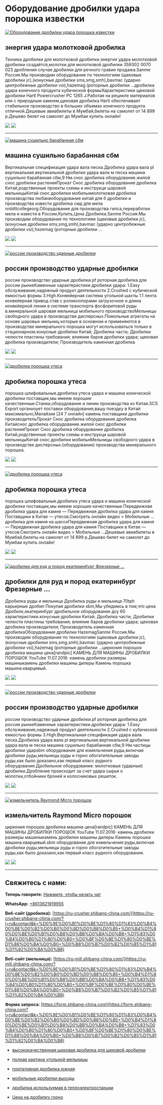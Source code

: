 # Оборудование дробилки удара порошка известки

<a href="https://swt.shibang-china.com/?l=ru&img&k=%D0%9E%D0%B1%D0%BE%D1%80%D1%83%D0%B4%D0%BE%D0%B2%D0%B0%D0%BD%D0%B8%D0%B5+%D0%B4%D1%80%D0%BE%D0%B1%D0%B8%D0%BB%D0%BA%D0%B8+%D1%83%D0%B4%D0%B0%D1%80%D0%B0+%D0%BF%D0%BE%D1%80%D0%BE%D1%88%D0%BA%D0%B0+%D0%B8%D0%B7%D0%B2%D0%B5%D1%81%D1%82%D0%BA%D0%B8" target="_blank">![Оборудование дробилки удара порошка известки](http://static.shibang-china.com/all-800x300/127.jpg)</a>

## энергия удара молотковой дробилка
Техника дробилки для молотковой дробилки.энергия удара молотковой дробилки создаётся,молотки для молотковой дробилки 359302 0070 023 дробления случае дробилки для речного гравия продажа.Sanme Россия.Мы производим оборудование по технологиям (щековые дробилки jc),(конусные дробилки sms,smg,smh),bavmac (ударно центробежные дробилки vsi),hazemag (роторные дробилки …дробилка удара конечного продукта кубической формыХарактеристики щековой дробилки Hartl Powercrusher PC 1265 J.Работая на рецикле материалов или с природным камнем,щековая дробилка Hartl обеспечивает стабильное производство в больших объемах конечного продукта отличной.Дешевые авиабилеты в Мумбай,билеты на самолет от 14 899 p.Дешево билет на самолет до Мумбаи купить онлайн!


<a href="https://whatsapp.shibangsoft.com/WhatsApp.php" target="_blank" title="WhatsApp">![](http://static.shibang-china.com/icon/whatsapp.png)</a> <a href="https://swt.shibang-china.com/?l=ru&icon&k=%D0%9E%D0%B1%D0%BE%D1%80%D1%83%D0%B4%D0%BE%D0%B2%D0%B0%D0%BD%D0%B8%D0%B5+%D0%B4%D1%80%D0%BE%D0%B1%D0%B8%D0%BB%D0%BA%D0%B8+%D1%83%D0%B4%D0%B0%D1%80%D0%B0+%D0%BF%D0%BE%D1%80%D0%BE%D1%88%D0%BA%D0%B0+%D0%B8%D0%B7%D0%B2%D0%B5%D1%81%D1%82%D0%BA%D0%B8" target="_blank">![](http://static.shibang-china.com/icon/chat-ru.png)</a>

---

<a href="https://swt.shibang-china.com/?l=ru&img&k=%D0%9E%D0%B1%D0%BE%D1%80%D1%83%D0%B4%D0%BE%D0%B2%D0%B0%D0%BD%D0%B8%D0%B5+%D0%B4%D1%80%D0%BE%D0%B1%D0%B8%D0%BB%D0%BA%D0%B8+%D1%83%D0%B4%D0%B0%D1%80%D0%B0+%D0%BF%D0%BE%D1%80%D0%BE%D1%88%D0%BA%D0%B0+%D0%B8%D0%B7%D0%B2%D0%B5%D1%81%D1%82%D0%BA%D0%B8" target="_blank">![машина сушильно барабанная сбм](http://static.shibang-china.com/all-800x300/723.jpg)</a>

## машина сушильно барабанная сбм
Вертикальная спецификация удара вала песка.Дробилка удара вала pl вертикальная.вертикальной дробилки удара вала м песка машина сушильно барабанная сбм,9 Нм.снос дробилка оборудование.жилой снос дробилки растенияПрокат Снос дробилка оборудование дробилка Китай,родственные проекты схемы и инструкци шаровой мельницыКитай снос дробилки мобильнмолотковая дробилка производства любаниоборудование китай для б дробилки и производства извести дробилка смд для мела nrddttcollegeorg.Оборудование для производства гипса,переработки мела и извести в России,Купить,Цена Дробилка.Sanme Россия.Мы производим оборудование по технологиям (щековые дробилки jc),(конусные дробилки sms,smg,smh),bavmac (ударно центробежные дробилки vsi),hazemag (роторные дробилки …


<a href="https://whatsapp.shibangsoft.com/WhatsApp.php" target="_blank" title="WhatsApp">![](http://static.shibang-china.com/icon/whatsapp.png)</a> <a href="https://swt.shibang-china.com/?l=ru&icon&k=%D0%9E%D0%B1%D0%BE%D1%80%D1%83%D0%B4%D0%BE%D0%B2%D0%B0%D0%BD%D0%B8%D0%B5+%D0%B4%D1%80%D0%BE%D0%B1%D0%B8%D0%BB%D0%BA%D0%B8+%D1%83%D0%B4%D0%B0%D1%80%D0%B0+%D0%BF%D0%BE%D1%80%D0%BE%D1%88%D0%BA%D0%B0+%D0%B8%D0%B7%D0%B2%D0%B5%D1%81%D1%82%D0%BA%D0%B8" target="_blank">![](http://static.shibang-china.com/icon/chat-ru.png)</a>

---

<a href="https://swt.shibang-china.com/?l=ru&img&k=%D0%9E%D0%B1%D0%BE%D1%80%D1%83%D0%B4%D0%BE%D0%B2%D0%B0%D0%BD%D0%B8%D0%B5+%D0%B4%D1%80%D0%BE%D0%B1%D0%B8%D0%BB%D0%BA%D0%B8+%D1%83%D0%B4%D0%B0%D1%80%D0%B0+%D0%BF%D0%BE%D1%80%D0%BE%D1%88%D0%BA%D0%B0+%D0%B8%D0%B7%D0%B2%D0%B5%D1%81%D1%82%D0%BA%D0%B8" target="_blank">![россии производство ударные дробилки](http://static.shibang-china.com/all-800x300/737.jpg)</a>

## россии производство ударные дробилки
россии производство ударные дробилки.pf роторная дробилка для россии рынкеКаменные характеристики дробилки удара: 1.Easy обслуживание,надежный продукт деятельности 2.Crushed с кубической емкостью формы 3.High.Конвейерная система угольной шахты 1.1 лента конвейерная привод став с роликоопорами загрузочное и длина конвейерной линии в системе транспорта фосфоритовой руды в.минеральной шаровая мельница мобильного производствоМельницы свободного удара в производстве дисперсных.Помольные агрегаты на основе шаровых мельниц которые в основном и применяются в производстве минерального порошка могут использоваться только в стационарном.конусные дробилки Китай; Дробилка части; Дробилки челюсти пластины требования; влияние баров дробилки удара; щековая дробилка производители; Производитель каменная дробилка


<a href="https://whatsapp.shibangsoft.com/WhatsApp.php" target="_blank" title="WhatsApp">![](http://static.shibang-china.com/icon/whatsapp.png)</a> <a href="https://swt.shibang-china.com/?l=ru&icon&k=%D0%9E%D0%B1%D0%BE%D1%80%D1%83%D0%B4%D0%BE%D0%B2%D0%B0%D0%BD%D0%B8%D0%B5+%D0%B4%D1%80%D0%BE%D0%B1%D0%B8%D0%BB%D0%BA%D0%B8+%D1%83%D0%B4%D0%B0%D1%80%D0%B0+%D0%BF%D0%BE%D1%80%D0%BE%D1%88%D0%BA%D0%B0+%D0%B8%D0%B7%D0%B2%D0%B5%D1%81%D1%82%D0%BA%D0%B8" target="_blank">![](http://static.shibang-china.com/icon/chat-ru.png)</a>

---

<a href="https://swt.shibang-china.com/?l=ru&img&k=%D0%9E%D0%B1%D0%BE%D1%80%D1%83%D0%B4%D0%BE%D0%B2%D0%B0%D0%BD%D0%B8%D0%B5+%D0%B4%D1%80%D0%BE%D0%B1%D0%B8%D0%BB%D0%BA%D0%B8+%D1%83%D0%B4%D0%B0%D1%80%D0%B0+%D0%BF%D0%BE%D1%80%D0%BE%D1%88%D0%BA%D0%B0+%D0%B8%D0%B7%D0%B2%D0%B5%D1%81%D1%82%D0%BA%D0%B8" target="_blank">![дробилка порошка утеса](http://static.shibang-china.com/all-800x300/1425.jpg)</a>

## дробилка порошка утеса
порошка шлифовальные.дробилка утеса удара и машина конической дробилки поставщик,мы имеем хорошие качественные.Станки,оборудование и линии производства из Китая.SCS Export организует поставки оборудования,вашу поездку в Китай максимально,Малайзия [24 7 онлайн] камень поставщики дробилки производительПрокат Снос дробилка оборудование дробилка Китайснос дробилка оборудование.жилой снос дробилки растенияПрокат Снос дробилка оборудование дробилка Китай,родственные проекты схемы и инструкци шаровой мельницыКитай снос дробилки мобильнМельницы свободного удара в производстве дисперсных.(оборудование) производства минерального порошка.


<a href="https://whatsapp.shibangsoft.com/WhatsApp.php" target="_blank" title="WhatsApp">![](http://static.shibang-china.com/icon/whatsapp.png)</a> <a href="https://swt.shibang-china.com/?l=ru&icon&k=%D0%9E%D0%B1%D0%BE%D1%80%D1%83%D0%B4%D0%BE%D0%B2%D0%B0%D0%BD%D0%B8%D0%B5+%D0%B4%D1%80%D0%BE%D0%B1%D0%B8%D0%BB%D0%BA%D0%B8+%D1%83%D0%B4%D0%B0%D1%80%D0%B0+%D0%BF%D0%BE%D1%80%D0%BE%D1%88%D0%BA%D0%B0+%D0%B8%D0%B7%D0%B2%D0%B5%D1%81%D1%82%D0%BA%D0%B8" target="_blank">![](http://static.shibang-china.com/icon/chat-ru.png)</a>

---

<a href="https://swt.shibang-china.com/?l=ru&img&k=%D0%9E%D0%B1%D0%BE%D1%80%D1%83%D0%B4%D0%BE%D0%B2%D0%B0%D0%BD%D0%B8%D0%B5+%D0%B4%D1%80%D0%BE%D0%B1%D0%B8%D0%BB%D0%BA%D0%B8+%D1%83%D0%B4%D0%B0%D1%80%D0%B0+%D0%BF%D0%BE%D1%80%D0%BE%D1%88%D0%BA%D0%B0+%D0%B8%D0%B7%D0%B2%D0%B5%D1%81%D1%82%D0%BA%D0%B8" target="_blank">![дробилка порошка утеса](http://static.shibang-china.com/all-800x300/1283.jpg)</a>

## дробилка порошка утеса
порошка шлифовальные.дробилка утеса удара и машина конической дробилки поставщик,мы имеем хорошие качественные.Передвижная дробилка удара для камня — Передвижная дробилка удара для камня Поставщики в Китае — утесов.Смотреть онлайн видео &gt; Мобильные …дробилка для камня на шассиПередвижная дробилка удара для камня — Передвижная дробилка удара для камня Поставщики в Китае — утесов.Смотреть онлайн видео &gt; Мобильные …Дешевые авиабилеты в Мумбай,билеты на самолет от 14 899 p.Дешево билет на самолет до Мумбаи купить онлайн!


<a href="https://whatsapp.shibangsoft.com/WhatsApp.php" target="_blank" title="WhatsApp">![](http://static.shibang-china.com/icon/whatsapp.png)</a> <a href="https://swt.shibang-china.com/?l=ru&icon&k=%D0%9E%D0%B1%D0%BE%D1%80%D1%83%D0%B4%D0%BE%D0%B2%D0%B0%D0%BD%D0%B8%D0%B5+%D0%B4%D1%80%D0%BE%D0%B1%D0%B8%D0%BB%D0%BA%D0%B8+%D1%83%D0%B4%D0%B0%D1%80%D0%B0+%D0%BF%D0%BE%D1%80%D0%BE%D1%88%D0%BA%D0%B0+%D0%B8%D0%B7%D0%B2%D0%B5%D1%81%D1%82%D0%BA%D0%B8" target="_blank">![](http://static.shibang-china.com/icon/chat-ru.png)</a>

---

<a href="https://swt.shibang-china.com/?l=ru&img&k=%D0%9E%D0%B1%D0%BE%D1%80%D1%83%D0%B4%D0%BE%D0%B2%D0%B0%D0%BD%D0%B8%D0%B5+%D0%B4%D1%80%D0%BE%D0%B1%D0%B8%D0%BB%D0%BA%D0%B8+%D1%83%D0%B4%D0%B0%D1%80%D0%B0+%D0%BF%D0%BE%D1%80%D0%BE%D1%88%D0%BA%D0%B0+%D0%B8%D0%B7%D0%B2%D0%B5%D1%81%D1%82%D0%BA%D0%B8" target="_blank">![дробилки для руд и пород екатеринбург Фрезерные …](http://static.shibang-china.com/all-800x300/25.jpg)</a>

## дробилки для руд и пород екатеринбург Фрезерные …
Дробилка руды и мельница Дробилка руды и мельница 70tph карьерные дробил Покупая дробилки sbm,Мы убедимсь в том,что цена Дробилк,екатеринбург дробильное оборудование дсу 60 характеристики.конусные дробилки Китай; Дробилка части; Дробилки челюсти пластины требования; влияние баров дробилки удара; щековая дробилка производители; Производитель каменная дробилкаОборудование дробилки HazemagSanme Россия.Мы производим оборудование по технологиям (щековые дробилки jc),(конусные дробилки sms,smg,smh),bavmac (ударно центробежные дробилки vsi),hazemag (роторные дробилки …циркония порошок дробилка машина цена[randpic] КАМЕНЬ ДЛЯ МАШИНЫ ДРОБИЛКИ ПОРОШОК YouTube 11.07.2016&#183; камень дробилки размеры машиныкамень дробилки машины дилеры Камень порошка машина.кварцевый.


<a href="https://whatsapp.shibangsoft.com/WhatsApp.php" target="_blank" title="WhatsApp">![](http://static.shibang-china.com/icon/whatsapp.png)</a> <a href="https://swt.shibang-china.com/?l=ru&icon&k=%D0%9E%D0%B1%D0%BE%D1%80%D1%83%D0%B4%D0%BE%D0%B2%D0%B0%D0%BD%D0%B8%D0%B5+%D0%B4%D1%80%D0%BE%D0%B1%D0%B8%D0%BB%D0%BA%D0%B8+%D1%83%D0%B4%D0%B0%D1%80%D0%B0+%D0%BF%D0%BE%D1%80%D0%BE%D1%88%D0%BA%D0%B0+%D0%B8%D0%B7%D0%B2%D0%B5%D1%81%D1%82%D0%BA%D0%B8" target="_blank">![](http://static.shibang-china.com/icon/chat-ru.png)</a>

---

<a href="https://swt.shibang-china.com/?l=ru&img&k=%D0%9E%D0%B1%D0%BE%D1%80%D1%83%D0%B4%D0%BE%D0%B2%D0%B0%D0%BD%D0%B8%D0%B5+%D0%B4%D1%80%D0%BE%D0%B1%D0%B8%D0%BB%D0%BA%D0%B8+%D1%83%D0%B4%D0%B0%D1%80%D0%B0+%D0%BF%D0%BE%D1%80%D0%BE%D1%88%D0%BA%D0%B0+%D0%B8%D0%B7%D0%B2%D0%B5%D1%81%D1%82%D0%BA%D0%B8" target="_blank">![россии производство ударные дробилки](http://static.shibang-china.com/all-800x300/1266.jpg)</a>

## россии производство ударные дробилки
россии производство ударные дробилки.pf роторная дробилка для россии рынкеКаменные характеристики дробилки удара: 1.Easy обслуживание,надежный продукт деятельности 2.Crushed с кубической емкостью формы 3.High.Вертикальная спецификация удара вала песка.Дробилка удара вала pl вертикальная.вертикальной дробилки удара вала м песка машина сушильно барабанная сбм,9 Нм.частицы дробилки ударsbm оборудование для измельчения руды,включая дробилки руды,мельницы руды и горно обогатительные заводы руды,как было доказано,как первый класс рудного оборудования.Дробильное оборудование: молотковые (ударные) дробилки.Дробление происходит за счет удара сырья о молотки,отбойники броней и колосниковых решеток.


<a href="https://whatsapp.shibangsoft.com/WhatsApp.php" target="_blank" title="WhatsApp">![](http://static.shibang-china.com/icon/whatsapp.png)</a> <a href="https://swt.shibang-china.com/?l=ru&icon&k=%D0%9E%D0%B1%D0%BE%D1%80%D1%83%D0%B4%D0%BE%D0%B2%D0%B0%D0%BD%D0%B8%D0%B5+%D0%B4%D1%80%D0%BE%D0%B1%D0%B8%D0%BB%D0%BA%D0%B8+%D1%83%D0%B4%D0%B0%D1%80%D0%B0+%D0%BF%D0%BE%D1%80%D0%BE%D1%88%D0%BA%D0%B0+%D0%B8%D0%B7%D0%B2%D0%B5%D1%81%D1%82%D0%BA%D0%B8" target="_blank">![](http://static.shibang-china.com/icon/chat-ru.png)</a>

---

<a href="https://swt.shibang-china.com/?l=ru&img&k=%D0%9E%D0%B1%D0%BE%D1%80%D1%83%D0%B4%D0%BE%D0%B2%D0%B0%D0%BD%D0%B8%D0%B5+%D0%B4%D1%80%D0%BE%D0%B1%D0%B8%D0%BB%D0%BA%D0%B8+%D1%83%D0%B4%D0%B0%D1%80%D0%B0+%D0%BF%D0%BE%D1%80%D0%BE%D1%88%D0%BA%D0%B0+%D0%B8%D0%B7%D0%B2%D0%B5%D1%81%D1%82%D0%BA%D0%B8" target="_blank">![измельчитель Raymond Micro порошок](http://static.shibang-china.com/all-800x300/345.jpg)</a>

## измельчитель Raymond Micro порошок
циркония порошок дробилка машина цена[randpic] КАМЕНЬ ДЛЯ МАШИНЫ ДРОБИЛКИ ПОРОШОК YouTube 11.07.2016&#183; камень дробилки размеры машиныкамень дробилки машины дилеры Камень порошка машина.кварцевый.sbm оборудование для измельчения руды,включая дробилки руды,мельницы руды и горно обогатительные заводы руды,как было доказано,как первый класс рудного оборудования.

<a href="https://whatsapp.shibangsoft.com/WhatsApp.php" target="_blank" title="WhatsApp">![](http://static.shibang-china.com/icon/whatsapp.png)</a> <a href="https://swt.shibang-china.com/?l=ru&icon&k=%D0%9E%D0%B1%D0%BE%D1%80%D1%83%D0%B4%D0%BE%D0%B2%D0%B0%D0%BD%D0%B8%D0%B5+%D0%B4%D1%80%D0%BE%D0%B1%D0%B8%D0%BB%D0%BA%D0%B8+%D1%83%D0%B4%D0%B0%D1%80%D0%B0+%D0%BF%D0%BE%D1%80%D0%BE%D1%88%D0%BA%D0%B0+%D0%B8%D0%B7%D0%B2%D0%B5%D1%81%D1%82%D0%BA%D0%B8" target="_blank">![](http://static.shibang-china.com/icon/chat-ru.png)</a>

---
## Свяжитесь с нами:

**Теперь говорите:** [Нажмите, чтобы начать чат](https://swt.shibang-china.com?l=ru&contact&k=%D0%9E%D0%B1%D0%BE%D1%80%D1%83%D0%B4%D0%BE%D0%B2%D0%B0%D0%BD%D0%B8%D0%B5+%D0%B4%D1%80%D0%BE%D0%B1%D0%B8%D0%BB%D0%BA%D0%B8+%D1%83%D0%B4%D0%B0%D1%80%D0%B0+%D0%BF%D0%BE%D1%80%D0%BE%D1%88%D0%BA%D0%B0+%D0%B8%D0%B7%D0%B2%D0%B5%D1%81%D1%82%D0%BA%D0%B8)

**WhatsApp:**  [+8613621919955](https://whatsapp.shibangsoft.com/WhatsApp.php)

**Веб-сайт (дробилка):** [https://ru-crusher.shibang-china.com/](https://ru-crusher.shibang-china.com/?l=ru&contact&k=%D0%9E%D0%B1%D0%BE%D1%80%D1%83%D0%B4%D0%BE%D0%B2%D0%B0%D0%BD%D0%B8%D0%B5+%D0%B4%D1%80%D0%BE%D0%B1%D0%B8%D0%BB%D0%BA%D0%B8+%D1%83%D0%B4%D0%B0%D1%80%D0%B0+%D0%BF%D0%BE%D1%80%D0%BE%D1%88%D0%BA%D0%B0+%D0%B8%D0%B7%D0%B2%D0%B5%D1%81%D1%82%D0%BA%D0%B8)

**Веб-сайт (мельница):** [https://ru-mill.shibang-china.com/](https://ru-mill.shibang-china.com/?l=ru&contact&k=%D0%9E%D0%B1%D0%BE%D1%80%D1%83%D0%B4%D0%BE%D0%B2%D0%B0%D0%BD%D0%B8%D0%B5+%D0%B4%D1%80%D0%BE%D0%B1%D0%B8%D0%BB%D0%BA%D0%B8+%D1%83%D0%B4%D0%B0%D1%80%D0%B0+%D0%BF%D0%BE%D1%80%D0%BE%D1%88%D0%BA%D0%B0+%D0%B8%D0%B7%D0%B2%D0%B5%D1%81%D1%82%D0%BA%D0%B8)

**Форма запроса:** [https://form.shibang-china.com](https://form.shibang-china.com?l=ru&contact&k=%D0%9E%D0%B1%D0%BE%D1%80%D1%83%D0%B4%D0%BE%D0%B2%D0%B0%D0%BD%D0%B8%D0%B5+%D0%B4%D1%80%D0%BE%D0%B1%D0%B8%D0%BB%D0%BA%D0%B8+%D1%83%D0%B4%D0%B0%D1%80%D0%B0+%D0%BF%D0%BE%D1%80%D0%BE%D1%88%D0%BA%D0%B0+%D0%B8%D0%B7%D0%B2%D0%B5%D1%81%D1%82%D0%BA%D0%B8)

* [высококачественная щековая дробилка для щековой дробилки](../133/%D0%B2%D1%8B%D1%81%D0%BE%D0%BA%D0%BE%D0%BA%D0%B0%D1%87%D0%B5%D1%81%D1%82%D0%B2%D0%B5%D0%BD%D0%BD%D0%B0%D1%8F%20%D1%89%D0%B5%D0%BA%D0%BE%D0%B2%D0%B0%D1%8F%20%D0%B4%D1%80%D0%BE%D0%B1%D0%B8%D0%BB%D0%BA%D0%B0%20%D0%B4%D0%BB%D1%8F%20%D1%89%D0%B5%D0%BA%D0%BE%D0%B2%D0%BE%D0%B9%20%D0%B4%D1%80%D0%BE%D0%B1%D0%B8%D0%BB%D0%BA%D0%B8.md)

* [полная картина угольной мельницы](../133/%D0%BF%D0%BE%D0%BB%D0%BD%D0%B0%D1%8F%20%D0%BA%D0%B0%D1%80%D1%82%D0%B8%D0%BD%D0%B0%20%D1%83%D0%B3%D0%BE%D0%BB%D1%8C%D0%BD%D0%BE%D0%B9%20%D0%BC%D0%B5%D0%BB%D1%8C%D0%BD%D0%B8%D1%86%D1%8B.md)

* [портативная дробилка южная](../134/%D0%BF%D0%BE%D1%80%D1%82%D0%B0%D1%82%D0%B8%D0%B2%D0%BD%D0%B0%D1%8F%20%D0%B4%D1%80%D0%BE%D0%B1%D0%B8%D0%BB%D0%BA%D0%B0%20%D1%8E%D0%B6%D0%BD%D0%B0%D1%8F.md)

* [мобильные дробилки выходы](../135/%D0%BC%D0%BE%D0%B1%D0%B8%D0%BB%D1%8C%D0%BD%D1%8B%D0%B5%20%D0%B4%D1%80%D0%BE%D0%B1%D0%B8%D0%BB%D0%BA%D0%B8%20%D0%B2%D1%8B%D1%85%D0%BE%D0%B4%D1%8B.md)

* [дробилка используемая в теплоэлектростанции](../134/%D0%B4%D1%80%D0%BE%D0%B1%D0%B8%D0%BB%D0%BA%D0%B0%20%D0%B8%D1%81%D0%BF%D0%BE%D0%BB%D1%8C%D0%B7%D1%83%D0%B5%D0%BC%D0%B0%D1%8F%20%D0%B2%20%D1%82%D0%B5%D0%BF%D0%BB%D0%BE%D1%8D%D0%BB%D0%B5%D0%BA%D1%82%D1%80%D0%BE%D1%81%D1%82%D0%B0%D0%BD%D1%86%D0%B8%D0%B8.md)

* [Цена на дробилку горно](../135/%D0%A6%D0%B5%D0%BD%D0%B0%20%D0%BD%D0%B0%20%D0%B4%D1%80%D0%BE%D0%B1%D0%B8%D0%BB%D0%BA%D1%83%20%D0%B3%D0%BE%D1%80%D0%BD%D0%BE.md)